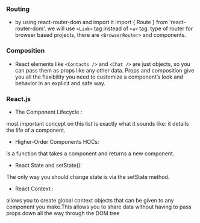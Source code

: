 ### Routing
- by using react-router-dom and import it import { Route } from 'react-router-dom'. we will use `<Link>` tag instead of `<a>` tag. type of router for browser based projects, there are `<BrowserRouter>` and <HashRouter> components.

### Composition
- React elements like `<Contacts />` and `<Chat />` are just objects, so you can pass them as props like any other data. Props and composition give you all the flexibility you need to customize a component’s look and behavior in an explicit and safe way.

### React.js
- The Component Lifecycle :

most important concept on this list is exactly what it sounds like: it details the life of a component.

- Higher-Order Components HOCs: 

is a function that takes a component and returns a new component.

- React State and setState():

The only way you should change state is via the setState method.

- React Context :

allows you to create global context objects that can be given to any component you make.This allows you to share data without having to pass props down all the way through the DOM tree